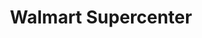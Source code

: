 ---
title: "Walmart Supercenter"
url: /phoenix/walmart-supercenter-south-35th-avenue/
shop: Supermarkt
---
